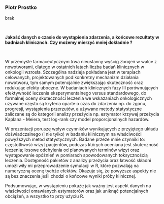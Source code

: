 <!--html_preserve-->
<span>
<h3>
Piotr Prostko
</h3>
<p>
brak
</p>
<br/>
<p>
<strong>Jakość danych o czasie do wystąpienia zdarzenia, a końcowe
rezultaty w badniach klinicznch. Czy możemy mierzyć mniej dokładnie
?</strong>
</p>
<br/>
<p>
W przemyśle farmaceutycznym trwa nieustanny wyścig zbrojeń w walce z
nowotworami, dlatego w ostatnich latach liczba badań klinicznych w
onkologii wzrosła. Szczególna nadzieja pokładana jest w terapiach
celowanych, projektowanych pod konkretny mechanizm działania nowotworu,
tym samym potencjalnie zwiększając skuteczność oraz redukując efekty
uboczne. W badaniach klinicznych fazy III porównujących efektywność
leczenia eksperymentalnego versus standardowego, do formalnej oceny
skuteczności leczenia we wskazaniach onkologicznych używane często są
kryteria oparte o czas do zdarzenia np. do zgonu, progresji, wystąpienia
przerzutów, a używane metody statystyczne zaliczane są do kategorii
analizy przeżycia np. estymator krzywej przeżycia Kaplana - Meiera, test
log-rank czy model proporcjonalnych hazardów.

W prezentacji poruszę wpływ czynników wynikających z przyjętego układu
doświadczalnego (i nie tylko) w badaniu klinicznym na właściwości
powyższych metod statystycznych. Badane przeze mnie czynniki to:
częstotliwość wizyt pacjentów, podczas których oceniana jest skuteczność
leczenia; losowe odchylenia od planowanych terminów wizyt oraz
występowanie opóźnień w pomiarach spowodowanych toksycznością leczenia.
Dostępność pakietów z analizy przeżycia oraz łatwość składni umożliwiły
mi przeprowadzenie symulacji w R, które pozwalają na numeryczną ocenę
tychże efektów. Okazuje się, że powyższe aspekty nie są bez znaczenia
jeśli chodzi o końcowe wyniki próby klinicznej.

Podsumowując, w wystąpieniu pokażę jak ważny jest aspekt danych na
właściwości omawianych estymatorów oraz jak uniknąć potencjalnych
obciążeń, a wszystko to przy użyciu R.
</p>
</span><!--/html_preserve-->
